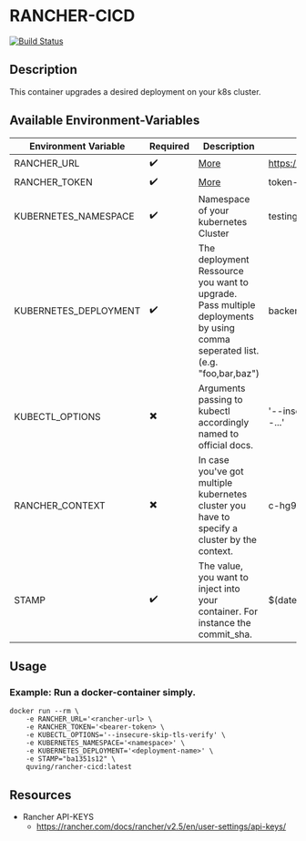 # RANCHER-CICD

[![Build Status](https://drone.quving.com/api/badges/Quving/rancher-cicd/status.svg)](https://drone.quving.com/Quving/rancher-cicd)

## Description
This container upgrades a desired deployment on your k8s cluster.

## Available Environment-Variables
| Environment Variable  | Required | Description | Example |
|---------------------- |----------|-------------|---|
| RANCHER_URL           |  :heavy_check_mark:        | [More](https://rancher.com/docs/rancher/v2.x/en/cli/#cli-authentication)          | https://rancher.example.com/v3 |
| RANCHER_TOKEN         |  :heavy_check_mark:        | [More](https://rancher.com/docs/rancher/v2.x/en/cli/#cli-authentication)          |  token-8rhz5:jnpc...l74d |
| KUBERNETES_NAMESPACE  |  :heavy_check_mark:        |  Namespace of your kubernetes Cluster                                             |  testing |   |
| KUBERNETES_DEPLOYMENT |  :heavy_check_mark:        | The deployment Ressource you want to upgrade. Pass multiple deployments by using comma seperated list. (e.g. "foo,bar,baz") | backend-api, nginx-web  |   |
| KUBECTL_OPTIONS       |  :heavy_multiplication_x:  | Arguments passing to kubectl accordingly named to official docs.                  |  '--insecure-skip-tls-verify -...'|   |
| RANCHER_CONTEXT       |  :heavy_multiplication_x:  | In case you've got multiple kubernetes cluster you have to specify a cluster by the context.  |  c-hg9ng:p-49nnp |   |
| STAMP                 |  :heavy_check_mark:        | The value, you want to inject into your container. For instance the commit_sha.   | $(date) |   |

## Usage
### Example: Run a docker-container simply.
```
docker run --rm \
    -e RANCHER_URL='<rancher-url> \
    -e RANCHER_TOKEN='<bearer-token> \
    -e KUBECTL_OPTIONS='--insecure-skip-tls-verify' \
    -e KUBERNETES_NAMESPACE='<namespace>' \
    -e KUBERNETES_DEPLOYMENT='<deployment-name>' \
    -e STAMP="ba1351s12" \
    quving/rancher-cicd:latest
```

## Resources
- Rancher API-KEYS
   - https://rancher.com/docs/rancher/v2.5/en/user-settings/api-keys/

